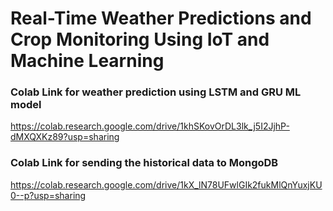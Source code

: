 # Real-Time Weather Predictions and Crop Monitoring Using IoT and Machine Learning

### Colab Link for weather prediction using LSTM and GRU ML model
https://colab.research.google.com/drive/1khSKovOrDL3lk_j5I2JjhP-dMXQXKz89?usp=sharing

### Colab Link for sending the historical data to MongoDB
https://colab.research.google.com/drive/1kX_lN78UFwlGIk2fukMlQnYuxjKU0--p?usp=sharing
